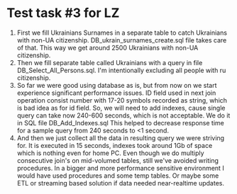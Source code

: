 # Test task #3 for LZ
1. First we fill Ukrainians Surnames in a separate table to catch Ukrainians with non-UA citizenship. DB_ukrain_surnames_create.sql file takes care of that. This way we get around 2500 Ukrainians with non-UA citizenship. 
2. Then we fill separate table called Ukrainians with a query in file DB_Select_All_Persons.sql. I'm intentionally excluding all people with ru citizenship.
3. So far we were good using database as is, but from now on we start experience significant performance issues. ID field used in next join operation consist number with 17-20 symbols recorded as string, which is bad idea as for id field. So, we will need to add indexes, cause single query can take now 240-600 seconds, which is not acceptable. We do it in SQL file DB_Add_Indexes.sql This helped to decrease response time for a sample query from 240 seconds to <1 second.
4. And then we just collect all the data in resulting query we were striving for. It is executed in 15 seconds, indexes took around 1Gb of space which is nothing even for home PC. Even though we do multiply consecutive join's on mid-volumed tables, still we've avoided writing procedures. In a bigger and more performance sensitive environment I would have used procedures and some temp tables. Or maybe some ETL or streaming based solution if data needed near-realtime updates.
